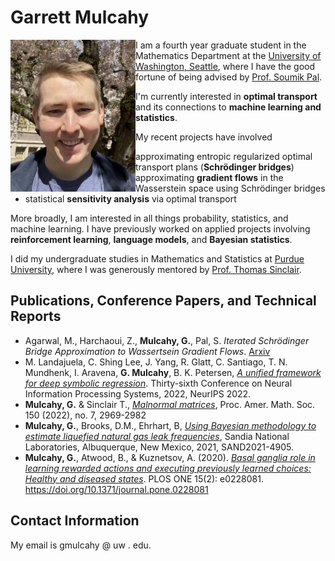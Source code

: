 # Garrett Mulcahy
<img src="IMG_5562.jpg" align="left"  width="200"> 

I am a fourth year graduate student in the Mathematics Department at the [University of Washington, Seattle](https://math.washington.edu/), where I have the good fortune of being advised by [Prof. Soumik Pal](https://sites.math.washington.edu//~soumik/).

I'm currently interested in **optimal transport** and its connections to **machine learning and statistics**. 

My recent projects have involved
- approximating entropic regularized optimal transport plans (**Schrödinger bridges**) 
- approximating **gradient flows** in the Wasserstein space using Schrödinger bridges
- statistical **sensitivity analysis** via optimal transport

More broadly, I am interested in all things probability, statistics, and machine learning. I have previously worked on applied projects involving **reinforcement learning**, **language models**, and **Bayesian statistics**.

I did my undergraduate studies in Mathematics and Statistics at [Purdue University](https://www.math.purdue.edu/), where I was generously mentored by [Prof. Thomas Sinclair](https://www.math.purdue.edu/~tsincla/).

## Publications, Conference Papers, and Technical Reports
- Agarwal, M., Harchaoui, Z., **Mulcahy, G.**, Pal, S. *Iterated Schrödinger Bridge Approximation to Wassertsein Gradient Flows*. [Arxiv](https://arxiv.org/abs/2406.10823)
- M. Landajuela, C. Shing Lee, J. Yang, R. Glatt, C. Santiago, T. N. Mundhenk, I. Aravena, **G. Mulcahy**, B. K. Petersen, [*A unified framework for deep symbolic regression*](https://openreview.net/forum?id=2FNnBhwJsHK). Thirty-sixth Conference on Neural Information Processing Systems, 2022, NeurIPS 2022.
- **Mulcahy, G.** & Sinclair T., [*Malnormal matrices*](https://arxiv.org/abs/2009.11139), Proc. Amer. Math. Soc. 150 (2022), no. 7, 2969-2982
- **Mulcahy, G.**, Brooks, D.M., Ehrhart, B, [*Using Bayesian methodology to estimate liquefied natural gas leak frequencies*](https://www.osti.gov/biblio/1782412), Sandia National Laboratories, Albuquerque, New Mexico, 2021, SAND2021-4905. 
- **Mulcahy, G.**, Atwood, B., & Kuznetsov, A. (2020). [*Basal ganglia role in learning rewarded actions and executing previously learned choices: Healthy and diseased states*](https://journals.plos.org/plosone/article?id=10.1371/journal.pone.0228081). PLOS ONE 15(2): e0228081. https://doi.org/10.1371/journal.pone.0228081

## Contact Information
My email is gmulcahy @ uw . edu.
